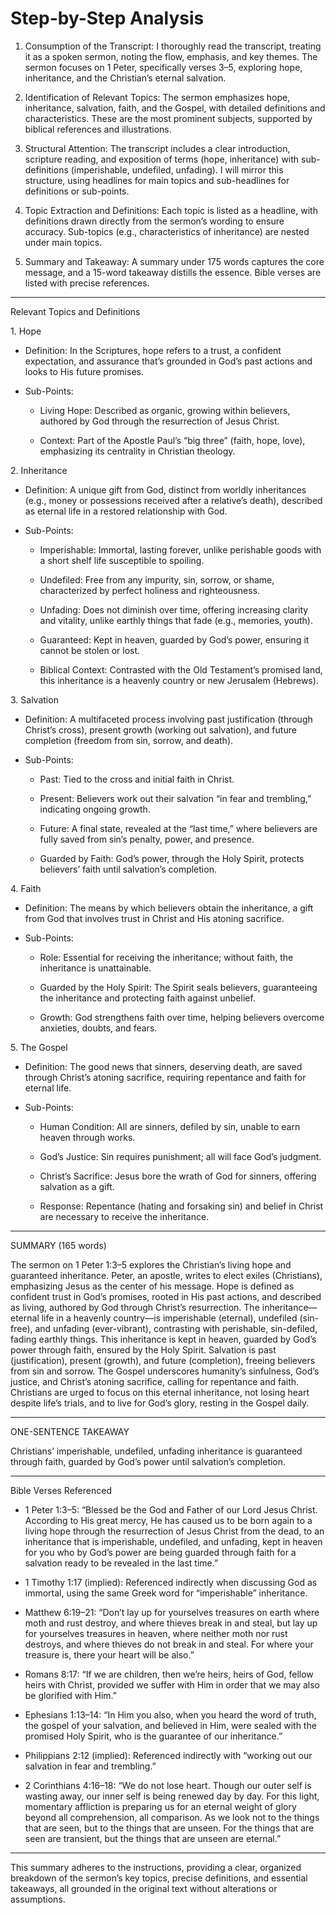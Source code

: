 # Step-by-Step Analysis

1.  Consumption of the Transcript: I thoroughly read the transcript, treating it as a spoken sermon, noting the flow, emphasis, and key themes. The sermon focuses on 1 Peter, specifically verses 3–5, exploring hope, inheritance, and the Christian’s eternal salvation.
    
2.  Identification of Relevant Topics: The sermon emphasizes hope, inheritance, salvation, faith, and the Gospel, with detailed definitions and characteristics. These are the most prominent subjects, supported by biblical references and illustrations.
    
3.  Structural Attention: The transcript includes a clear introduction, scripture reading, and exposition of terms (hope, inheritance) with sub-definitions (imperishable, undefiled, unfading). I will mirror this structure, using headlines for main topics and sub-headlines for definitions or sub-points.
    
4.  Topic Extraction and Definitions: Each topic is listed as a headline, with definitions drawn directly from the sermon’s wording to ensure accuracy. Sub-topics (e.g., characteristics of inheritance) are nested under main topics.
    
5.  Summary and Takeaway: A summary under 175 words captures the core message, and a 15-word takeaway distills the essence. Bible verses are listed with precise references.
    

___

Relevant Topics and Definitions

1\. Hope

-   Definition: In the Scriptures, hope refers to a trust, a confident expectation, and assurance that’s grounded in God’s past actions and looks to His future promises.
    
-   Sub-Points:
    
    -   Living Hope: Described as organic, growing within believers, authored by God through the resurrection of Jesus Christ.
        
    -   Context: Part of the Apostle Paul’s “big three” (faith, hope, love), emphasizing its centrality in Christian theology.
        

2\. Inheritance

-   Definition: A unique gift from God, distinct from worldly inheritances (e.g., money or possessions received after a relative’s death), described as eternal life in a restored relationship with God.
    
-   Sub-Points:
    
    -   Imperishable: Immortal, lasting forever, unlike perishable goods with a short shelf life susceptible to spoiling.
        
    -   Undefiled: Free from any impurity, sin, sorrow, or shame, characterized by perfect holiness and righteousness.
        
    -   Unfading: Does not diminish over time, offering increasing clarity and vitality, unlike earthly things that fade (e.g., memories, youth).
        
    -   Guaranteed: Kept in heaven, guarded by God’s power, ensuring it cannot be stolen or lost.
        
    -   Biblical Context: Contrasted with the Old Testament’s promised land, this inheritance is a heavenly country or new Jerusalem (Hebrews).
        

3\. Salvation

-   Definition: A multifaceted process involving past justification (through Christ’s cross), present growth (working out salvation), and future completion (freedom from sin, sorrow, and death).
    
-   Sub-Points:
    
    -   Past: Tied to the cross and initial faith in Christ.
        
    -   Present: Believers work out their salvation “in fear and trembling,” indicating ongoing growth.
        
    -   Future: A final state, revealed at the “last time,” where believers are fully saved from sin’s penalty, power, and presence.
        
    -   Guarded by Faith: God’s power, through the Holy Spirit, protects believers’ faith until salvation’s completion.
        

4\. Faith

-   Definition: The means by which believers obtain the inheritance, a gift from God that involves trust in Christ and His atoning sacrifice.
    
-   Sub-Points:
    
    -   Role: Essential for receiving the inheritance; without faith, the inheritance is unattainable.
        
    -   Guarded by the Holy Spirit: The Spirit seals believers, guaranteeing the inheritance and protecting faith against unbelief.
        
    -   Growth: God strengthens faith over time, helping believers overcome anxieties, doubts, and fears.
        

5\. The Gospel

-   Definition: The good news that sinners, deserving death, are saved through Christ’s atoning sacrifice, requiring repentance and faith for eternal life.
    
-   Sub-Points:
    
    -   Human Condition: All are sinners, defiled by sin, unable to earn heaven through works.
        
    -   God’s Justice: Sin requires punishment; all will face God’s judgment.
        
    -   Christ’s Sacrifice: Jesus bore the wrath of God for sinners, offering salvation as a gift.
        
    -   Response: Repentance (hating and forsaking sin) and belief in Christ are necessary to receive the inheritance.
        

___

SUMMARY (165 words)

The sermon on 1 Peter 1:3–5 explores the Christian’s living hope and guaranteed inheritance. Peter, an apostle, writes to elect exiles (Christians), emphasizing Jesus as the center of his message. Hope is defined as confident trust in God’s promises, rooted in His past actions, and described as living, authored by God through Christ’s resurrection. The inheritance—eternal life in a heavenly country—is imperishable (eternal), undefiled (sin-free), and unfading (ever-vibrant), contrasting with perishable, sin-defiled, fading earthly things. This inheritance is kept in heaven, guarded by God’s power through faith, ensured by the Holy Spirit. Salvation is past (justification), present (growth), and future (completion), freeing believers from sin and sorrow. The Gospel underscores humanity’s sinfulness, God’s justice, and Christ’s atoning sacrifice, calling for repentance and faith. Christians are urged to focus on this eternal inheritance, not losing heart despite life’s trials, and to live for God’s glory, resting in the Gospel daily.

___

ONE-SENTENCE TAKEAWAY

Christians’ imperishable, undefiled, unfading inheritance is guaranteed through faith, guarded by God’s power until salvation’s completion.

___

Bible Verses Referenced

-   1 Peter 1:3–5: “Blessed be the God and Father of our Lord Jesus Christ. According to His great mercy, He has caused us to be born again to a living hope through the resurrection of Jesus Christ from the dead, to an inheritance that is imperishable, undefiled, and unfading, kept in heaven for you who by God’s power are being guarded through faith for a salvation ready to be revealed in the last time.”
    
-   1 Timothy 1:17 (implied): Referenced indirectly when discussing God as immortal, using the same Greek word for “imperishable” inheritance.
    
-   Matthew 6:19–21: “Don’t lay up for yourselves treasures on earth where moth and rust destroy, and where thieves break in and steal, but lay up for yourselves treasures in heaven, where neither moth nor rust destroys, and where thieves do not break in and steal. For where your treasure is, there your heart will be also.”
    
-   Romans 8:17: “If we are children, then we’re heirs, heirs of God, fellow heirs with Christ, provided we suffer with Him in order that we may also be glorified with Him.”
    
-   Ephesians 1:13–14: “In Him you also, when you heard the word of truth, the gospel of your salvation, and believed in Him, were sealed with the promised Holy Spirit, who is the guarantee of our inheritance.”
    
-   Philippians 2:12 (implied): Referenced indirectly with “working out our salvation in fear and trembling.”
    
-   2 Corinthians 4:16–18: “We do not lose heart. Though our outer self is wasting away, our inner self is being renewed day by day. For this light, momentary affliction is preparing us for an eternal weight of glory beyond all comprehension, all comparison. As we look not to the things that are seen, but to the things that are unseen. For the things that are seen are transient, but the things that are unseen are eternal.”
    

___

This summary adheres to the instructions, providing a clear, organized breakdown of the sermon’s key topics, precise definitions, and essential takeaways, all grounded in the original text without alterations or assumptions.